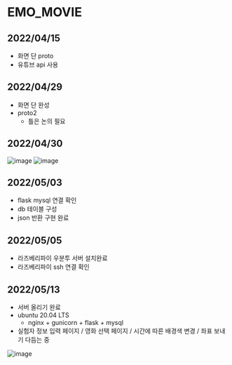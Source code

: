 # EMO_MOVIE

## 2022/04/15
- 화면 단 proto 
- 유튜브 api 사용

## 2022/04/29
- 화면 단 완성
- proto2 
   - 틀은 논의 필요

## 2022/04/30
![image](https://user-images.githubusercontent.com/80192345/166092147-a4e7fe1c-ab6d-4c63-bdf5-8b3bbb0dc72d.png)
![image](https://user-images.githubusercontent.com/80192345/167243518-db1a9211-bc01-49d9-8448-b79053fcffe5.png)

## 2022/05/03
- flask mysql 연결 확인 
- db 테이블 구성 
- json 반환 구현 완료

## 2022/05/05
- 라즈베리파이 우분투 서버 설치완료
- 라즈베리파이 ssh 연결 확인

## 2022/05/13
- 서버 올리기 완료
- ubuntu 20.04 LTS
   - nginx + gunicorn + flask + mysql 
- 실험자 정보 입력 페이지 / 영화 선택 페이지 / 시간에 따른 배경색 변경 / 좌표 보내기 다듬는 중

![image](https://user-images.githubusercontent.com/80192345/168413104-5990c6a9-ecdf-4321-a9d2-cc1fe11e4b29.png)
